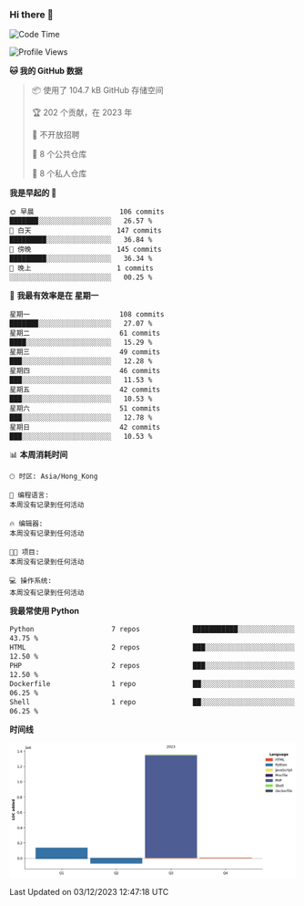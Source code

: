 ### Hi there 👋

<!--
**Mrzqd/Mrzqd** is a ✨ _special_ ✨ repository because its `README.md` (this file) appears on your GitHub profile.

Here are some ideas to get you started:

- 🔭 I’m currently working on ...
- 🌱 I’m currently learning ...
- 👯 I’m looking to collaborate on ...
- 🤔 I’m looking for help with ...
- 💬 Ask me about ...
- 📫 How to reach me: ...
- 😄 Pronouns: ...
- ⚡ Fun fact: ...
-->
<!--START_SECTION:waka-->
![Code Time](http://img.shields.io/badge/Code%20Time-144%20hrs%2059%20mins-blue)

![Profile Views](http://img.shields.io/badge/%E4%B8%AA%E4%BA%BA%E8%B5%84%E6%96%99%E8%A7%82%E7%9C%8B%E6%AC%A1%E6%95%B0-1-blue)

**🐱 我的 GitHub 数据** 

> 📦  使用了 104.7 kB GitHub 存储空间 
 > 
> 🏆 202 个贡献，在 2023 年
 > 
> 🚫 不开放招聘
 > 
> 📜 8 个公共仓库 
 > 
> 🔑 8 个私人仓库 
 > 
**我是早起的 🐤** 

```text
🌞 早晨                     106 commits         ███████░░░░░░░░░░░░░░░░░░   26.57 % 
🌆 白天                     147 commits         █████████░░░░░░░░░░░░░░░░   36.84 % 
🌃 傍晚                     145 commits         █████████░░░░░░░░░░░░░░░░   36.34 % 
🌙 晚上                     1 commits           ░░░░░░░░░░░░░░░░░░░░░░░░░   00.25 % 
```
📅 **我最有效率是在 星期一** 

```text
星期一                      108 commits         ███████░░░░░░░░░░░░░░░░░░   27.07 % 
星期二                      61 commits          ████░░░░░░░░░░░░░░░░░░░░░   15.29 % 
星期三                      49 commits          ███░░░░░░░░░░░░░░░░░░░░░░   12.28 % 
星期四                      46 commits          ███░░░░░░░░░░░░░░░░░░░░░░   11.53 % 
星期五                      42 commits          ███░░░░░░░░░░░░░░░░░░░░░░   10.53 % 
星期六                      51 commits          ███░░░░░░░░░░░░░░░░░░░░░░   12.78 % 
星期日                      42 commits          ███░░░░░░░░░░░░░░░░░░░░░░   10.53 % 
```


📊 **本周消耗时间** 

```text
🕑︎ 时区: Asia/Hong_Kong

💬 编程语言: 
本周没有记录到任何活动

🔥 编辑器: 
本周没有记录到任何活动

🐱‍💻 项目: 
本周没有记录到任何活动

💻 操作系统: 
本周没有记录到任何活动
```

**我最常使用 Python** 

```text
Python                   7 repos             ███████████░░░░░░░░░░░░░░   43.75 % 
HTML                     2 repos             ███░░░░░░░░░░░░░░░░░░░░░░   12.50 % 
PHP                      2 repos             ███░░░░░░░░░░░░░░░░░░░░░░   12.50 % 
Dockerfile               1 repo              ██░░░░░░░░░░░░░░░░░░░░░░░   06.25 % 
Shell                    1 repo              ██░░░░░░░░░░░░░░░░░░░░░░░   06.25 % 
```



**时间线**

![Lines of Code chart](https://raw.githubusercontent.com/Mrzqd/Mrzqd/main/assets/bar_graph.png)


 Last Updated on 03/12/2023 12:47:18 UTC
<!--END_SECTION:waka-->
